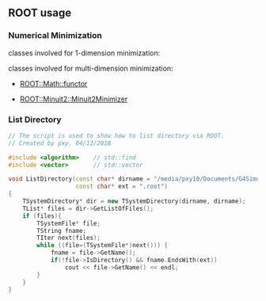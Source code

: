## ROOT usage

### Numerical Minimization

classes involved for 1-dimension minimization:



classes involved for multi-dimension minimization:

+ [ROOT::Math::functor](https://root.cern.ch/root/html/ROOT__Math__Functor.html)

+ [ROOT::Minuit2::Minuit2Minimizer](https://root.cern.ch/root/html/ROOT__Minuit2__Minuit2Minimizer.html)


### List Directory

```cpp
// The script is used to show how to list directory via ROOT.
// Created by pxy, 04/12/2018

#include <algorithm>    // std::find
#include <vector>       // std::vector

void ListDirectory(const char* dirname = "/media/pxy10/Documents/G4Simulation/tumuty/Pulse_build/results/",
                   const char* ext = ".root")
{
    TSystemDirectory* dir = new TSystemDirectory(dirname, dirname);
    TList* files = dir->GetListOfFiles();
    if (files){
        TSystemFile* file;
        TString fname;
        TIter next(files);
        while ((file=(TSystemFile*)next())) {
            fname = file->GetName();
            if(!file->IsDirectory() && fname.EndsWith(ext))
                cout << file->GetName() << endl;
        }
    }
} 
```
